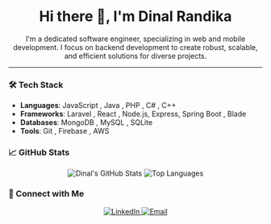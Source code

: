 <h1 align="center">Hi there 👋, I'm Dinal Randika</h1>

<p align="center">
  I'm a dedicated software engineer, specializing in web and mobile development. I focus on backend development to create robust, scalable, and efficient solutions for diverse projects.
</p>

---

### 🛠️ Tech Stack

- **Languages**: JavaScript , Java , PHP , C# , C++
- **Frameworks**: Laravel , React , Node.js, Express, Spring Boot , Blade
- **Databases**: MongoDB , MySQL , SQLite
- **Tools**: Git , Firebase , AWS

### 📈 GitHub Stats

<p align="center">
  <img src="https://github-readme-stats.vercel.app/api?username=dinalrandika&show_icons=true&hide_border=true&theme=vue-dark" alt="Dinal's GitHub Stats" />
  <img src="https://github-readme-stats.vercel.app/api/top-langs/?username=dinalrandika&layout=compact&hide_border=true&theme=vue-dark" alt="Top Languages" />
</p>

### 🤝 Connect with Me

<p align="center">
  <a href="https://www.linkedin.com/in/dinal-randika-88038b219" target="_blank">
    <img src="https://img.shields.io/badge/LinkedIn-0077B5?style=for-the-badge&logo=linkedin&logoColor=white" alt="LinkedIn" />
  </a>
  <a href="mailto:dinalrandika@icloud.com" target="_blank">
    <img src="https://img.shields.io/badge/Email-dinalrandika@icloud.com-red?style=for-the-badge&logo=gmail&logoColor=white" alt="Email" />
  </a>
</p>
